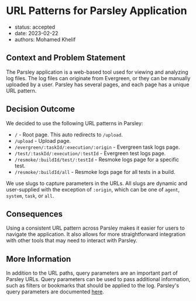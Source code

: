 # URL Patterns for Parsley Application

* status: accepted 
* date: 2023-02-22
* authors: Mohamed Khelif

## Context and Problem Statement

The Parsley application is a web-based tool used for viewing and analyzing log files. The log files can originate from Evergreen, or they can be manually uploaded by a user. Parsley has several pages, and each page has a unique URL pattern.

## Decision Outcome
We decided to use the following URL patterns in Parsley:

* `/` - Root page. This auto redirects to `/upload`.
* `/upload` - Upload page.
* `/evergreen/:taskId/:execution/:origin` - Evergreen task logs page.
* `/test/:taskId/:execution/:testId` - Evergreen test logs page.
* `/resmoke/:buildId/test/:testId` - Resmoke logs page for a specific test.
* `/resmoke/:buildId/all` - Resmoke logs page for all tests in a build.

We use slugs to capture parameters in the URLs. All slugs are dynamic and user-supplied with the exception of `:origin`, which can be one of `agent`, `system`, `task`, or `all`.

## Consequences
Using a consistent URL pattern across Parsley makes it easier for users to navigate the application. It also allows for more straightforward integration with other tools that may need to interact with Parsley.

## More Information
In addition to the URL paths, query parameters are an important part of Parsley URLs. Query parameters can be used to pass additional information, such as filters or bookmarks that should be applied to the log. Parsley's query parameters are documented [here](0001-query-parameters.md).